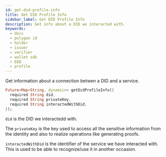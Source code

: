 ```yaml
---
id: get-did-profile-info
title: Get DID Profile Info
sidebar_label: Get DID Profile Info
description: Get info about a DID we interacted with.
keywords:
  - docs
  - polygon id
  - holder
  - issuer
  - verifier
  - wallet sdk
  - DID
  - profile
---
```


Get information about a connection betwen a DID and a service.

```dart
Future<Map<String, dynamic>> getDidProfileInfo({
  required String did,
  required String privateKey,
  required String interactedWithDid,
});
```

`did` is the DID we interactedd with.

The `privateKey` is the key used to access all the sensitive information from the identity and also to realize operations like generating proofs.

`interactedWithDid` is the identifier of the service we have interacted with. This is used to be able to recognize/use it in another occasion.